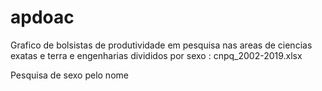 # apdoac

Grafico de bolsistas de produtividade em pesquisa nas areas de ciencias exatas e terra e engenharias divididos por sexo : cnpq_2002-2019.xlsx

  Pesquisa de sexo pelo nome
